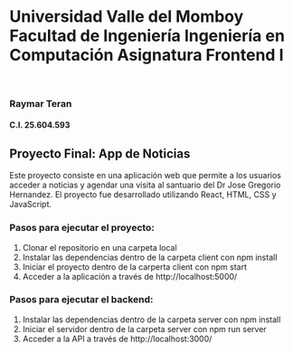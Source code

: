 <h1>
Universidad Valle del Momboy
Facultad de Ingeniería
Ingeniería en Computación
Asignatura Frontend I
</h1>
<br>
<h3>Raymar Teran</h3>
<h4>C.I. 25.604.593</h4>

<h2>Proyecto Final: App de Noticias</h2>

<p>Este proyecto consiste en una aplicación web que permite a los usuarios acceder a noticias y agendar una visita al santuario del Dr Jose Gregorio Hernandez. El proyecto fue desarrollado utilizando React, HTML, CSS y JavaScript.</p>

<h3>Pasos para ejecutar el proyecto:</h3>
<ol>
    <li>Clonar el repositorio en una carpeta local</li>
    <li>Instalar las dependencias dentro de la carpeta client con npm install</li>
    <li>Iniciar el proyecto dentro de la carperta client con npm start</li>
    <li>Acceder a la aplicación a través de http://localhost:5000/</li>
</ol>

<h3>Pasos para ejecutar el backend:</h3>
<ol>
    <li>Instalar las dependencias dentro de la carpeta server con npm install</li>
    <li>Iniciar el servidor dentro de la carpeta server con npm run server</li>
    <li>Acceder a la API a través de http://localhost:3000/</li>
</ol>
